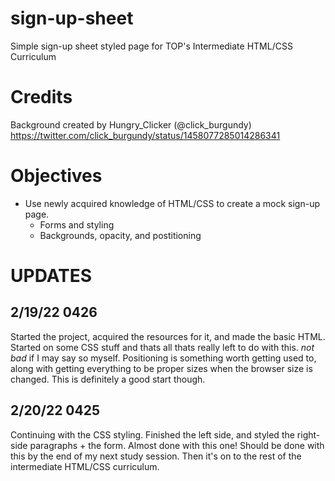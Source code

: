 # sign-up-sheet
Simple sign-up sheet styled page for TOP's Intermediate HTML/CSS Curriculum

# Credits
Background created by Hungry_Clicker (@click_burgundy)
https://twitter.com/click_burgundy/status/1458077285014286341


# Objectives

 - Use newly acquired knowledge of HTML/CSS to create a mock sign-up page.
   - Forms and styling
   - Backgrounds, opacity, and postitioning


# UPDATES

## 2/19/22 0426

Started the project, acquired the resources for it, and made the basic HTML. Started on some CSS stuff and thats all thats really left to do with this. *not bad* if I may say so myself. Positioning is something worth getting used to, along with getting everything to be proper sizes when the browser size is changed. This is definitely a good start though.

## 2/20/22 0425

Continuing with the CSS styling. Finished the left side, and styled the right-side paragraphs + the form. Almost done with this one! Should be done with this by the end of my next study session. Then it's on to the rest of the intermediate HTML/CSS curriculum.